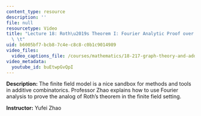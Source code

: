 ```yaml
---
content_type: resource
description: ''
file: null
resourcetype: Video
title: "Lecture 18: Roth\u2019s Theorem I: Fourier Analytic Proof over Finite Field\
  \ \t"
uid: b6005bf7-bcb8-7c4e-c8c8-c0b1c9014989
video_files:
  video_captions_file: /courses/mathematics/18-217-graph-theory-and-additive-combinatorics-fall-2019/video-lectures/lecture-18-roth2019s-theorem-i-fourier-analytic-proof-over-finite-field/buEtwpGvQpI.vtt
video_metadata:
  youtube_id: buEtwpGvQpI
---
```


**Description:** The finite field model is a nice sandbox for methods and tools in additive combinatorics. Professor Zhao explains how to use Fourier analysis to prove the analog of Roth’s theorem in the finite field setting.

**Instructor:** Yufei Zhao
